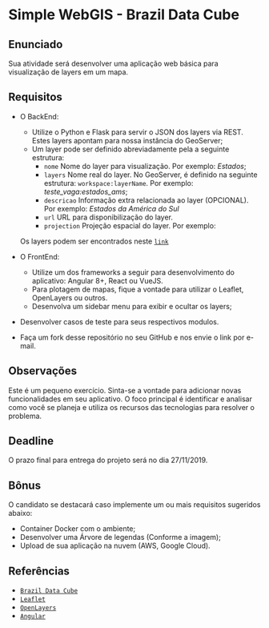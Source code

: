 # Simple WebGIS - Brazil Data Cube

## Enunciado

Sua atividade será desenvolver uma aplicação web básica para visualização de layers em um mapa.

## Requisitos

- O BackEnd:
  - Utilize o Python e Flask para servir o JSON dos layers via REST. Estes layers apontam para nossa instância do GeoServer;
  - Um layer pode ser definido abreviadamente pela a seguinte estrutura:
    * `nome` Nome do layer para visualização. Por exemplo: *Estados*;
    * `layers` Nome real do layer. No GeoServer, é definido na seguinte estrutura: `workspace:layerName`. Por exemplo: *teste_vaga:estados_ams*;
    * `descricao` Informação extra relacionada ao layer (OPCIONAL). Por exemplo: *Estados da América do Sul*
    * `url` URL para disponibilização do layer.
    * `projection` Projeção espacial do layer. Por exemplo:

   Os layers podem ser encontrados neste [`link`](https://github.com/brazil-data-cube/test-dev/blob/master/layers.json)

- O FrontEnd:
  - Utilize um dos frameworks a seguir para desenvolvimento do aplicativo: Angular 8+, React ou VueJS.
  - Para plotagem de mapas, fique a vontade para utilizar o Leaflet, OpenLayers ou outros.
  - Desenvolva um sidebar menu para exibir e ocultar os layers;

- Desenvolver casos de teste para seus respectivos modulos.

- Faça um fork desse repositório no seu GitHub e nos envie o link por e-mail.

## Observações

Este é um pequeno exercício. Sinta-se a vontade para adicionar novas funcionalidades em seu aplicativo. O foco principal é identificar e analisar como você se planeja e utiliza os recursos das tecnologias para resolver o problema.

## Deadline

O prazo final para entrega do projeto será no dia 27/11/2019.

## Bônus

O candidato se destacará caso implemente um ou mais requisitos sugeridos abaixo:

- Container Docker com o ambiente;
- Desenvolver uma Árvore de legendas (Conforme a imagem);
- Upload de sua aplicação na nuvem (AWS, Google Cloud).

## Referências

- [`Brazil Data Cube`](http://www.brazildatacube.org)
- [`Leaflet`](https://leafletjs.com/)
- [`OpenLayers`](https://openlayers.org/)
- [`Angular`](https://angular.io/)
